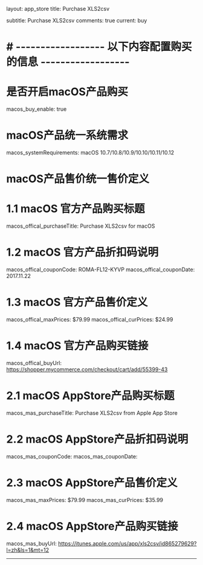layout: app_store
title: Purchase XLS2csv

subtitle: Purchase XLS2csv
comments: true
current: buy

# # ------------------ 以下内容配置购买的信息 ------------------

# 是否开启macOS产品购买
macos_buy_enable: true

# macOS产品统一系统需求
macos_systemRequirements: macOS 10.7/10.8/10.9/10.10/10.11/10.12

# macOS产品售价统一售价定义


# 1.1 macOS 官方产品购买标题
macos_offical_purchaseTitle: Purchase XLS2csv for macOS

# 1.2 macOS 官方产品折扣码说明
macos_offical_couponCode: ROMA-FL12-KYVP
macos_offical_couponDate: 2017.11.22

# 1.3 macOS 官方产品售价定义
macos_offical_maxPrices: $79.99
macos_offical_curPrices: $24.99

# 1.4 macOS 官方产品购买链接
macos_offical_buyUrl: https://shopper.mycommerce.com/checkout/cart/add/55399-43

# 2.1 macOS AppStore产品购买标题
macos_mas_purchaseTitle: Purchase XLS2csv from Apple App Store

# 2.2 macOS AppStore产品折扣码说明
macos_mas_couponCode: 
macos_mas_couponDate: 

# 2.3 macOS AppStore产品售价定义
macos_mas_maxPrices: $79.99
macos_mas_curPrices: $35.99

# 2.4 macOS AppStore产品购买链接
macos_mas_buyUrl: https://itunes.apple.com/us/app/xls2csv/id865279629?l=zh&ls=1&mt=12

---